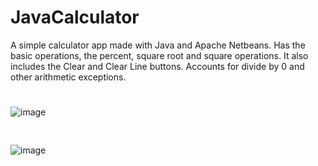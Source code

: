 # JavaCalculator
A simple calculator app made with Java and Apache Netbeans. Has the basic operations, the percent, square root and square operations. It also includes the Clear and Clear Line buttons.
Accounts for divide by 0 and other arithmetic exceptions.
#
![image](https://github.com/user-attachments/assets/860514bf-0bca-4e15-9782-2a78f509eddb)<pre>       </pre>
![image](https://github.com/user-attachments/assets/0c8aff86-fd4d-4a1e-934a-da0a148e010e)


